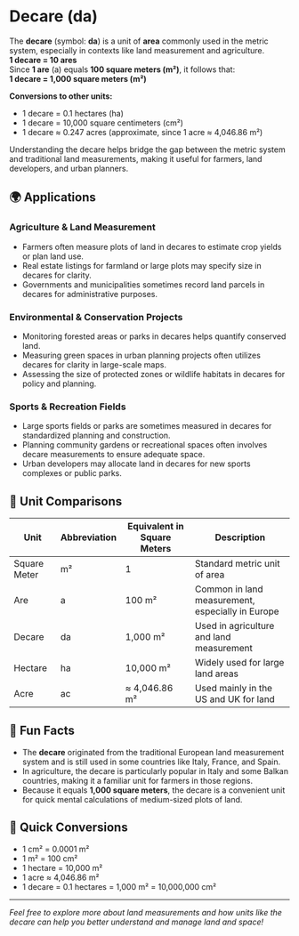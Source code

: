 # Decare (da)  

The **decare** (symbol: **da**) is a unit of **area** commonly used in the metric system, especially in contexts like land measurement and agriculture.  
**1 decare = 10 ares**  
Since **1 are** (a) equals **100 square meters (m²)**, it follows that:  
**1 decare = 1,000 square meters (m²)**  

**Conversions to other units:**  
- 1 decare = 0.1 hectares (ha)  
- 1 decare = 10,000 square centimeters (cm²)  
- 1 decare ≈ 0.247 acres (approximate, since 1 acre ≈ 4,046.86 m²)  

Understanding the decare helps bridge the gap between the metric system and traditional land measurements, making it useful for farmers, land developers, and urban planners.  

## 🌍 Applications

### Agriculture & Land Measurement  
- Farmers often measure plots of land in decares to estimate crop yields or plan land use.  
- Real estate listings for farmland or large plots may specify size in decares for clarity.  
- Governments and municipalities sometimes record land parcels in decares for administrative purposes.  

### Environmental & Conservation Projects  
- Monitoring forested areas or parks in decares helps quantify conserved land.  
- Measuring green spaces in urban planning projects often utilizes decares for clarity in large-scale maps.  
- Assessing the size of protected zones or wildlife habitats in decares for policy and planning.  

### Sports & Recreation Fields  
- Large sports fields or parks are sometimes measured in decares for standardized planning and construction.  
- Planning community gardens or recreational spaces often involves decare measurements to ensure adequate space.  
- Urban developers may allocate land in decares for new sports complexes or public parks.  

## 📏 Unit Comparisons

| Unit             | Abbreviation | Equivalent in Square Meters | Description                                |
|------------------|----------------|------------------------------|--------------------------------------------|
| Square Meter     | m²             | 1                            | Standard metric unit of area             |
| Are              | a              | 100 m²                       | Common in land measurement, especially in Europe |
| Decare           | da             | 1,000 m²                     | Used in agriculture and land measurement |
| Hectare         | ha             | 10,000 m²                    | Widely used for large land areas        |
| Acre             | ac             | ≈ 4,046.86 m²               | Used mainly in the US and UK for land   |

## 🌟 Fun Facts

- The **decare** originated from the traditional European land measurement system and is still used in some countries like Italy, France, and Spain.  
- In agriculture, the decare is particularly popular in Italy and some Balkan countries, making it a familiar unit for farmers in those regions.  
- Because it equals **1,000 square meters**, the decare is a convenient unit for quick mental calculations of medium-sized plots of land.  

## 🔄 Quick Conversions

- 1 cm² = 0.0001 m²  
- 1 m² = 100 cm²  
- 1 hectare = 10,000 m²  
- 1 acre ≈ 4,046.86 m²  
- 1 decare = 0.1 hectares = 1,000 m² = 10,000,000 cm²  

---

*Feel free to explore more about land measurements and how units like the decare can help you better understand and manage land and space!*